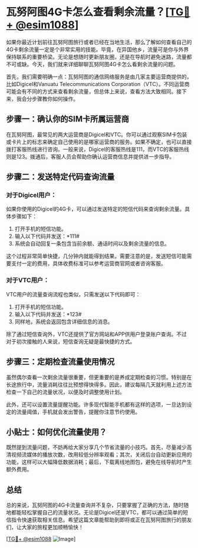 # 瓦努阿图4G卡怎么查看剩余流量？[[TG💪+ @esim1088](https://t.me/s/esim1088)]

如果你最近计划前往瓦努阿图旅行或者已经在当地生活，那么了解如何查看自己的4G卡剩余流量一定是个非常实用的技能。毕竟，在异国他乡，流量可是你与外界保持联系的重要桥梁。无论是想随时更新朋友圈，还是在导航时避免迷路，流量都不可或缺。今天，我们就来详细聊聊瓦努阿图4G卡怎么看剩余流量的问题。

首先，我们需要明确一点：瓦努阿图的通信网络服务是由几家主要运营商提供的，比如Digicel和Vanuatu Telecommunications Corporation（VTC）。不同运营商可能会有不同的方式来查看剩余流量，但总体上来说，查看方法大致相同。接下来，我会分步骤教你如何操作。

## 步骤一：确认你的SIM卡所属运营商

在瓦努阿图，最常见的两大运营商是Digicel和VTC。你可以通过观察SIM卡包装或卡片上的标志来确定自己使用的是哪家运营商的服务。如果不确定，也可以直接拨打客服热线进行咨询。一般来说，Digicel的客服热线是111，而VTC的客服热线则是123。拨通后，客服人员会帮助你确认运营商信息并提供进一步指导。

## 步骤二：发送特定代码查询流量

### 对于Digicel用户：
如果你使用的Digicel的4G卡，可以通过发送特定的短信代码来查询剩余流量。具体步骤如下：

1. 打开手机的短信功能。
2. 输入以下代码并发送：*111#
3. 系统会自动回复一条包含当前余额、通话时间以及剩余流量的信息。

这个过程非常简单快捷，几分钟内就能得到结果。需要注意的是，发送短信可能需要支付一定的费用，具体收费标准可以参考运营商官网或者咨询客服。

### 对于VTC用户：
VTC用户的流量查询流程也类似，只需发送以下代码即可：

1. 打开手机的短信功能。
2. 输入以下代码并发送：*123#
3. 同样地，系统会返回包含详细信息的消息。

除了通过短信查询外，VTC还提供了官方网站和APP供用户登录账户查询。不过对于初次接触的人来说，短信查询无疑是最快捷的方式。

## 步骤三：定期检查流量使用情况

虽然偶尔查看一次剩余流量很重要，但更重要的是养成定期检查的习惯。特别是在长途旅行中，流量消耗往往比预想得快得多。因此，建议每隔几天就利用上述方法检查一下自己的流量状况，以便及时调整使用计划。

此外，还可以设置流量提醒功能。许多现代智能手机都有这样的选项，一旦达到设定的流量阈值，手机就会发出警告，提醒你注意节约使用。

## 小贴士：如何优化流量使用？

既然提到流量问题，不妨再给大家分享几个节省流量的小技巧。首先，尽量减少高清视频流媒体的播放次数，改用较低分辨率观看；其次，关闭后台自动更新应用的功能，这样可以大幅降低数据消耗；最后，下载离线地图包，避免在线导航时产生额外费用。

## 总结

总的来说，瓦努阿图的4G卡流量查询并不复杂，只要掌握了正确的方法，随时随地都能轻松掌握自己的流量状况。无论是Digicel还是VTC，都可以通过简单的短信指令快速获取相关信息。希望这篇文章能帮助到即将或正在瓦努阿图旅行的朋友们，让大家的旅程更加顺畅愉快！

[[TG💪+ @esim1088](https://t.me/s/esim1088) ![Image](https://i.postimg.cc/4NQfJmqS/Snipaste-2025-05-13-00-14-12.png)]